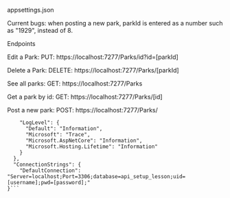 appsettings.json

Current bugs:
when posting a new park, parkId is entered as a number such as "1929", instead of 8.

Endpoints

Edit a Park:
PUT: https://localhost:7277/Parks/id?id=[parkId]

Delete a Park:
DELETE: https://localhost:7277/Parks/[parkId]

See all parks:
GET: https://localhost:7277/Parks

Get a park by id:
GET: https://localhost:7277/Parks/[id]

Post a new park:
POST: https://localhost:7277/Parks/



``` "Logging": {
    "LogLevel": {
      "Default": "Information",
      "Microsoft": "Trace",
      "Microsoft.AspNetCore": "Information",
      "Microsoft.Hosting.Lifetime": "Information"
    }
  },
  "ConnectionStrings": {
    "DefaultConnection": "Server=localhost;Port=3306;database=api_setup_lesson;uid=[username];pwd=[password];"
}```